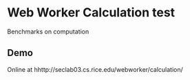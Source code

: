 # Web Worker Calculation test
Benchmarks on  computation

## Demo
Online at hhttp://seclab03.cs.rice.edu/webworker/calculation/